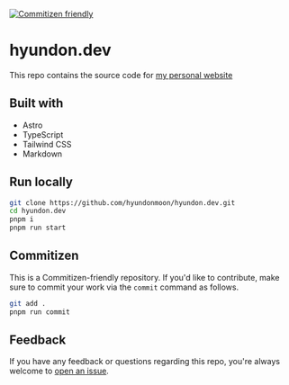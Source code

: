 [![Commitizen friendly](https://img.shields.io/badge/commitizen-friendly-brightgreen.svg)](http://commitizen.github.io/cz-cli/)

# hyundon.dev

This repo contains the source code for [my personal website](https://hyundon.dev)

## Built with

- Astro
- TypeScript
- Tailwind CSS
- Markdown

## Run locally

```bash
git clone https://github.com/hyundonmoon/hyundon.dev.git
cd hyundon.dev
pnpm i
pnpm run start
```

## Commitizen

This is a Commitizen-friendly repository. If you'd like to contribute, make sure to commit your work via the `commit` command as follows.

```bash
git add .
pnpm run commit
```

## Feedback

If you have any feedback or questions regarding this repo, you're always welcome to [open an issue](https://github.com/hyundonmoon/hyundon.dev/issues/new).
